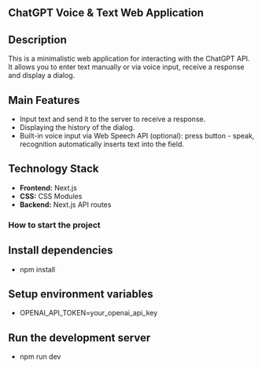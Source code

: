 ## ChatGPT Voice & Text Web Application

## Description

This is a minimalistic web application for interacting with the ChatGPT API.  
It allows you to enter text manually or via voice input, receive a response and display a dialog.

## Main Features

- Input text and send it to the server to receive a response.
- Displaying the history of the dialog.
- Built-in voice input via Web Speech API (optional): press button - speak, recognition automatically inserts text into the field.

## Technology Stack

- **Frontend:** Next.js
- **CSS:** CSS Modules
- **Backend:** Next.js API routes

### How to start the project

## Install dependencies

- npm install

## Setup environment variables

- OPENAI_API_TOKEN=your_openai_api_key

## Run the development server

- npm run dev
